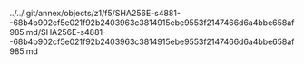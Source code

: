 ../../.git/annex/objects/z1/f5/SHA256E-s4881--68b4b902cf5e021f92b2403963c3814915ebe9553f2147466d6a4bbe658af985.md/SHA256E-s4881--68b4b902cf5e021f92b2403963c3814915ebe9553f2147466d6a4bbe658af985.md